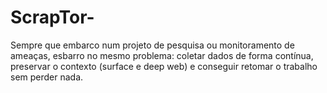 # ScrapTor-
Sempre que embarco num projeto de pesquisa ou monitoramento de ameaças, esbarro no mesmo problema: coletar dados de forma contínua, preservar o contexto (surface e deep web) e conseguir retomar o trabalho sem perder nada.
